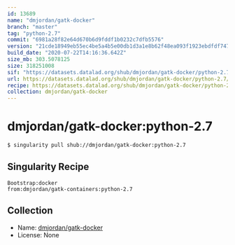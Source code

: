 ```yaml
---
id: 13689
name: "dmjordan/gatk-docker"
branch: "master"
tag: "python-2.7"
commit: "6981a28f82e64d670b6d9fddf1b0232c7dfb5576"
version: "21cde18949eb55ec4be5a4b5e00db1d3a1e8b62f48ea093f1923ebdfdf747ffe"
build_date: "2020-07-22T14:16:36.642Z"
size_mb: 303.5078125
size: 318251008
sif: "https://datasets.datalad.org/shub/dmjordan/gatk-docker/python-2.7/2020-07-22-6981a28f-21cde189/21cde18949eb55ec4be5a4b5e00db1d3a1e8b62f48ea093f1923ebdfdf747ffe.sif"
url: https://datasets.datalad.org/shub/dmjordan/gatk-docker/python-2.7/2020-07-22-6981a28f-21cde189/
recipe: https://datasets.datalad.org/shub/dmjordan/gatk-docker/python-2.7/2020-07-22-6981a28f-21cde189/Singularity
collection: dmjordan/gatk-docker
---
```


# dmjordan/gatk-docker:python-2.7

```bash
$ singularity pull shub://dmjordan/gatk-docker:python-2.7
```

## Singularity Recipe

```singularity
Bootstrap:docker
from:dmjordan/gatk-containers:python-2.7
```

## Collection

 - Name: [dmjordan/gatk-docker](https://github.com/dmjordan/gatk-docker)
 - License: None

